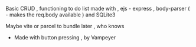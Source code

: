 
Basic CRUD , functioning to do list made with , 
ejs - express , 
body-parser  ( - makes the req.body available   )
 and SQLite3 

Maybe vite or parcel to bundle later , who knows 


- Made with button pressing , by Vampeyer
